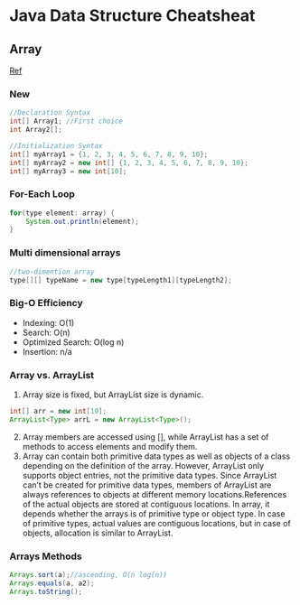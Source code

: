 # Java Data Structure Cheatsheat

## Array
[Ref](https://www.geeksforgeeks.org/array-vs-arraylist-in-java/)
### New
```Java
//Declaration Syntax
int[] Array1; //First choice
int Array2[]; 

//Initialization Syntax
int[] myArray1 = {1, 2, 3, 4, 5, 6, 7, 8, 9, 10};
int[] myArray2 = new int[] {1, 2, 3, 4, 5, 6, 7, 8, 9, 10};
int[] myArray3 = new int[10];
```
### For-Each Loop
```Java
for(type element: array) {
    System.out.println(element);
}
```
### Multi dimensional arrays
```Java
//two-dimention array
type[][] typeName = new type[typeLength1][typeLength2];
```
### Big-O Efficiency
* Indexing: O(1)
* Search: O(n)
* Optimized Search: O(log n)
* Insertion: n/a

### Array vs. ArrayList
1. Array size is fixed, but ArrayList size is dynamic.
```java
int[] arr = new int[10];
ArrayList<Type> arrL = new ArrayList<Type>();
```
2. Array members are accessed using [], while ArrayList has a set of methods to access elements and modify them.
3. Array can contain both primitive data types as well as objects of a class depending on the definition of the array. However, ArrayList only supports object entries, not the primitive data types. Since ArrayList can’t be created for primitive data types, members of ArrayList are always references to objects at different memory locations.References of the actual objects are stored at contiguous locations. In array, it depends whether the arrays is of primitive type or object type. In case of primitive types, actual values are contiguous locations, but in case of objects, allocation is similar to ArrayList.

### Arrays Methods
```Java
Arrays.sort(a);//ascending, O(n log(n))
Arrays.equals(a, a2);
Arrays.toString();
```
